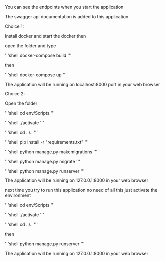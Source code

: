 You can see the endpoints when you start the application

The swagger api documentation is added to this application

Choice 1:

Install docker and start the docker then

open the folder and type

'''shell
  docker-compose build
'''

then 

'''shell
  docker-compose up
'''

The application will be running on localhost:8000 port in your web browser


Choice 2:

Open the folder

'''shell
  cd env/Scripts
'''

'''shell
  ./activate
'''

'''shell
  cd ../..
'''

'''shell
pip install -r "requirements.txt"
'''

'''shell
python manage.py makemigrations
'''

'''shell
python manage.py migrate
'''

'''shell
python manage.py runserver
'''

The application will be running on 127.0.0.1:8000 in your web browser


next time you try to run this application no need of all this just activate the environment

'''shell
cd env/Scripts
'''

'''shell
./activate
'''

'''shell
cd ../..
'''

then

'''shell
python manage.py runserver
'''

The application will be running on 127.0.0.1:8000 in your web browser
